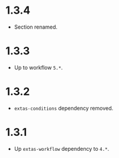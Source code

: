 # 1.3.4

- Section renamed.

# 1.3.3

- Up to workflow `5.*`.

# 1.3.2

- `extas-conditions` dependency removed.

# 1.3.1

- Up `extas-workflow` dependency to `4.*`. 
